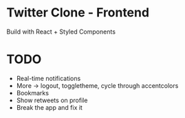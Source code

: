 # Twitter Clone - Frontend
Build with React + Styled Components

# TODO
-	Real-time notifications
-	More -> logout, toggletheme, cycle through accentcolors
-	Bookmarks
-	Show retweets on profile
- Break the app and fix it
